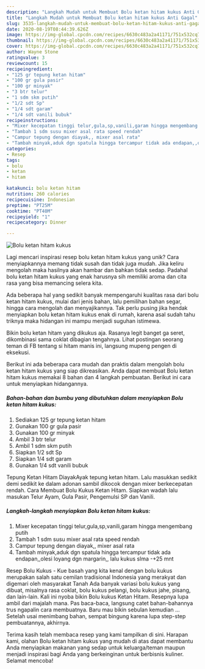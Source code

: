 ```yaml
---
description: "Langkah Mudah untuk Membuat Bolu ketan hitam kukus Anti Gagal"
title: "Langkah Mudah untuk Membuat Bolu ketan hitam kukus Anti Gagal"
slug: 3535-langkah-mudah-untuk-membuat-bolu-ketan-hitam-kukus-anti-gagal
date: 2020-08-19T08:44:39.626Z
image: https://img-global.cpcdn.com/recipes/6630c483a2a41171/751x532cq70/bolu-ketan-hitam-kukus-foto-resep-utama.jpg
thumbnail: https://img-global.cpcdn.com/recipes/6630c483a2a41171/751x532cq70/bolu-ketan-hitam-kukus-foto-resep-utama.jpg
cover: https://img-global.cpcdn.com/recipes/6630c483a2a41171/751x532cq70/bolu-ketan-hitam-kukus-foto-resep-utama.jpg
author: Wayne Stone
ratingvalue: 3
reviewcount: 15
recipeingredient:
- "125 gr tepung ketan hitam"
- "100 gr gula pasir"
- "100 gr minyak"
- "3 btr telur"
- "1 sdm skm putih"
- "1/2 sdt Sp"
- "1/4 sdt garam"
- "1/4 sdt vanili bubuk"
recipeinstructions:
- "Mixer kecepatan tinggi telur,gula,sp,vanili,garam hingga mengembang putih"
- "Tambah 1 sdm susu mixer asal rata speed rendah"
- "Campur tepung dengan diayak,, mixer asal rata"
- "Tambah minyak,aduk dgn spatula hingga tercampur tidak ada endapan,,olesi loyang dgn margarin,, lalu kukus slma -+25 mnt"
categories:
- Resep
tags:
- bolu
- ketan
- hitam

katakunci: bolu ketan hitam 
nutrition: 260 calories
recipecuisine: Indonesian
preptime: "PT25M"
cooktime: "PT40M"
recipeyield: "1"
recipecategory: Dinner

---
```



![Bolu ketan hitam kukus](https://img-global.cpcdn.com/recipes/6630c483a2a41171/751x532cq70/bolu-ketan-hitam-kukus-foto-resep-utama.jpg)

Lagi mencari inspirasi resep bolu ketan hitam kukus yang unik? Cara menyiapkannya memang tidak susah dan tidak juga mudah. Jika keliru mengolah maka hasilnya akan hambar dan bahkan tidak sedap. Padahal bolu ketan hitam kukus yang enak harusnya sih memiliki aroma dan cita rasa yang bisa memancing selera kita.

Ada beberapa hal yang sedikit banyak mempengaruhi kualitas rasa dari bolu ketan hitam kukus, mulai dari jenis bahan, lalu pemilihan bahan segar, hingga cara mengolah dan menyajikannya. Tak perlu pusing jika hendak menyiapkan bolu ketan hitam kukus enak di rumah, karena asal sudah tahu triknya maka hidangan ini mampu menjadi suguhan istimewa.

Bikin bolu ketan hitam yang dikukus aja. Rasanya legit banget ga seret, dikombinasi sama coklat dibagian tengahnya. Lihat postingan seorang teman di FB tentang si hitam manis ini, langsung mupeng pengen di eksekusi.


Berikut ini ada beberapa cara mudah dan praktis dalam mengolah bolu ketan hitam kukus yang siap dikreasikan. Anda dapat membuat Bolu ketan hitam kukus memakai 8 bahan dan 4 langkah pembuatan. Berikut ini cara untuk menyiapkan hidangannya.

<!--inarticleads1-->

##### Bahan-bahan dan bumbu yang dibutuhkan dalam menyiapkan Bolu ketan hitam kukus:

1. Sediakan 125 gr tepung ketan hitam
1. Gunakan 100 gr gula pasir
1. Gunakan 100 gr minyak
1. Ambil 3 btr telur
1. Ambil 1 sdm skm putih
1. Siapkan 1/2 sdt Sp
1. Siapkan 1/4 sdt garam
1. Gunakan 1/4 sdt vanili bubuk


Tepung Ketan Hitam DiayakAyak tepung ketan hitam. Lalu masukkan sedikit demi sedikit ke dalam adonan sambil dikocok dengan mixer berkecepatan rendah. Cara Membuat Bolu Kukus Ketan Hitam. Siapkan wadah lalu masukan Telur Ayam, Gula Pasir, Pengemulsi SP dan Vanili. 

<!--inarticleads2-->

##### Langkah-langkah menyiapkan Bolu ketan hitam kukus:

1. Mixer kecepatan tinggi telur,gula,sp,vanili,garam hingga mengembang putih
1. Tambah 1 sdm susu mixer asal rata speed rendah
1. Campur tepung dengan diayak,, mixer asal rata
1. Tambah minyak,aduk dgn spatula hingga tercampur tidak ada endapan,,olesi loyang dgn margarin,, lalu kukus slma -+25 mnt


Resep Bolu Kukus - Kue basah yang kita kenal dengan bolu kukus merupakan salah satu cemilan tradisional Indonesia yang merakyat dan digemari oleh masyarakat Tanah Ada banyak variasi bolu kukus yang dibuat, misalnya rasa coklat, bolu kukus pelangi, bolu kukus jahe, pisang, dan lain-lain. Kali ini nyoba bikin Bolu kukus Ketan Hitam. Resepnya lupa ambil dari majalah mana. Pas baca-baca, langsung catet bahan-bahannya trus ngapalin cara membuatnya. Baru mau bikin sebulan kemudian … Setelah usai menimbang bahan, sempat bingung karena lupa step-step pembuatannya, akhirnya. 

Terima kasih telah membaca resep yang kami tampilkan di sini. Harapan kami, olahan Bolu ketan hitam kukus yang mudah di atas dapat membantu Anda menyiapkan makanan yang sedap untuk keluarga/teman maupun menjadi inspirasi bagi Anda yang berkeinginan untuk berbisnis kuliner. Selamat mencoba!

